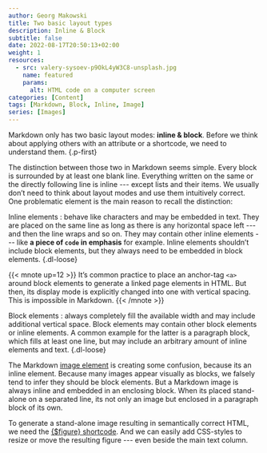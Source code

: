 ```yaml
---
author: Georg Makowski
title: Two basic layout types
description: Inline & Block
subtitle: false
date: 2022-08-17T20:50:13+02:00
weight: 1
resources:
  - src: valery-sysoev-p9OkL4yW3C8-unsplash.jpg
    name: featured
    params: 
      alt: HTML code on a computer screen
categories: [Content]
tags: [Markdown, Block, Inline, Image]
series: [Images]
---
```


Markdown only has two basic layout modes: **inline & block**. Before we think about applying others with an attribute or a shortcode, we need to understand them.
{.p-first} <!--more-->

The distinction between those two in Markdown seems simple. Every block is surrounded by at least one blank line. Everything written on the same or the directly following line is inline --- except lists and their items. We usually don’t need to think about layout modes and use them intuitively correct. One problematic element is the main reason to recall the distinction:  

Inline elements
: behave like characters and may be embedded in text. They are placed on the same line as long as there is any horizontal space left --- and then the line wraps and so on. They may contain other inline elements --- like **a piece of `code` in emphasis** for example. Inline elements shouldn’t include block elements, but they always need to be embedded in block elements.
{.dl-loose}

{{< mnote up=12 >}}
It’s common practice to place an anchor-tag `<a>` around block elements to generate a linked page elements in HTML. But then, its display mode is explicitly changed into one with vertical spacing. This is impossible in Markdown.
{{< /mnote >}}

Block elements
: always completely fill the available width and may include additional vertical space. Block elements may contain other block elements or inline elements. A common example for the latter is a paragraph block, which fills at least one line, but may include an arbitrary amount of inline elements and text.
{.dl-loose}

The Markdown [image element](/doc/basic/image) is creating some confusion, because its an inline element. Because many images appear visually as blocks, we falsely tend to infer they should be block elements. But a Markdown image is always inline and embedded in an enclosing block. When its placed stand-alone on a separated line, its not only an image but enclosed in a paragraph block of its own.

To generate a stand-alone image resulting in semantically correct HTML, we need the [{$figure} shortcode](/doc/shortcode/figure). And we can easily add CSS-styles to resize or move the resulting figure --- even beside the main text column.